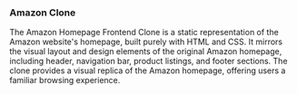 ### Amazon Clone
The Amazon Homepage Frontend Clone is a static representation of the Amazon website's homepage, built purely with HTML and CSS. It mirrors the visual layout and design elements of the original Amazon homepage, including header, navigation bar, product listings, and footer sections. The clone provides a visual replica of the Amazon homepage, offering users a familiar browsing experience.
